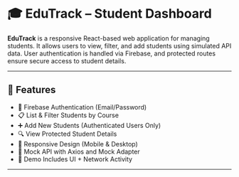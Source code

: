 # 🎓 EduTrack – Student Dashboard

**EduTrack** is a responsive React-based web application for managing students. It allows users to view, filter, and add students using simulated API data. User authentication is handled via Firebase, and protected routes ensure secure access to student details.

---

## 🚀 Features

- 🔐 Firebase Authentication (Email/Password)
- 📋 List & Filter Students by Course
- ➕ Add New Students (Authenticated Users Only)
- 🔍 View Protected Student Details
- 📱 Responsive Design (Mobile & Desktop)
- 🧪 Mock API with Axios and Mock Adapter
- 🎥 Demo Includes UI + Network Activity

---
